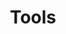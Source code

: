 ---
title: Tools
weight: 12
Description: All Clever Cloud advanced features and tools
tags:
- cli
- add-ons
- api
- environment variables
keywords:
- list
- authentication

aliases:
- /doc/quickstart
type: "docs"
comments: false

---
